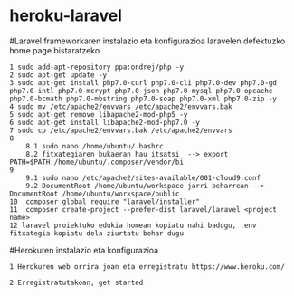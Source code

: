 # heroku-laravel

#Laravel frameworkaren instalazio eta konfigurazioa laravelen defektuzko home page bistaratzeko
 
    1 sudo add-apt-repository ppa:ondrej/php -y 
    2 sudo apt-get update -y
    3 sudo apt-get install php7.0-curl php7.0-cli php7.0-dev php7.0-gd php7.0-intl php7.0-mcrypt php7.0-json php7.0-mysql php7.0-opcache php7.0-bcmath php7.0-mbstring php7.0-soap php7.0-xml php7.0-zip -y
    4 sudo mv /etc/apache2/envvars /etc/apache2/envvars.bak 
    5 sudo apt-get remove libapache2-mod-php5 -y
    6 sudo apt-get install libapache2-mod-php7.0 -y 
    7 sudo cp /etc/apache2/envvars.bak /etc/apache2/envvars
    8   
        8.1 sudo nano /home/ubuntu/.bashrc
        8.2 fitxategiaren bukaeran hau itsatsi  --> export PATH=$PATH:/home/ubuntu/.composer/vendor/bi
    9  
        9.1 sudo nano /etc/apache2/sites-available/001-cloud9.conf 
        9.2 DocumentRoot /home/ubuntu/workspace jarri beharrean --> DocumentRoot /home/ubuntu/workspace/public
    10  composer global require "laravel/installer"
    11  composer create-project --prefer-dist laravel/laravel <project name>
    12 laravel proiektuko edukia homean kopiatu nahi badugu, .env fitxategia kopiatu dela ziurtatu behar dugu
    
#Herokuren instalazio eta konfigurazioa

    1 Herokuren web orrira joan eta erregistratu https://www.heroku.com/
    
    2 Erregistratutakoan, get started
    